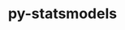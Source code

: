 ---
title: "py-statsmodels"
layout: cache
categories: [package, develop-2024-03-24]
meta: {"versions": ["0.14.0"], "compilers": ["gcc@=11.4.0", "gcc@=9.4.0", "oneapi@=2024.0.0"], "oss": ["ubuntu20.04", "ubuntu22.04"], "platforms": ["linux"], "targets": ["neoverse_v1", "neoverse_v2", "ppc64le", "x86_64_v3"], "stacks": ["e4s", "e4s-neoverse-v2", "e4s-neoverse_v1", "e4s-oneapi", "e4s-power", "root"], "num_specs": 5, "num_specs_by_stack": {"e4s-power": 1, "root": 5, "e4s-neoverse_v1": 1, "e4s-neoverse-v2": 1, "e4s": 1, "e4s-oneapi": 1}}
spec_details: [{"hash": "xgxixyubwntnpfkuxkfyhwsebujy2ave", "compiler": "gcc@=9.4.0", "versions": ["0.14.0"], "os": "ubuntu20.04", "platform": "linux", "target": "ppc64le", "variants": ["build_system=python_pip"], "stacks": ["e4s-power", "root"], "size": "-", "tarball": "https://binaries.spack.io/releases/develop-2024-03-24/build_cache/linux-ubuntu20.04-ppc64le/gcc-9.4.0/py-statsmodels-0.14.0/linux-ubuntu20.04-ppc64le-gcc-9.4.0-py-statsmodels-0.14.0-xgxixyubwntnpfkuxkfyhwsebujy2ave.spack"}, {"hash": "ed4qr5znaf66jgliav5hh45467mnp4ug", "compiler": "gcc@=11.4.0", "versions": ["0.14.0"], "os": "ubuntu22.04", "platform": "linux", "target": "neoverse_v1", "variants": ["build_system=python_pip"], "stacks": ["root", "e4s-neoverse_v1"], "size": "-", "tarball": "https://binaries.spack.io/releases/develop-2024-03-24/build_cache/linux-ubuntu22.04-neoverse_v1/gcc-11.4.0/py-statsmodels-0.14.0/linux-ubuntu22.04-neoverse_v1-gcc-11.4.0-py-statsmodels-0.14.0-ed4qr5znaf66jgliav5hh45467mnp4ug.spack"}, {"hash": "way3vko635prpk3noa6jcgol5pamfhe4", "compiler": "gcc@=11.4.0", "versions": ["0.14.0"], "os": "ubuntu22.04", "platform": "linux", "target": "neoverse_v2", "variants": ["build_system=python_pip"], "stacks": ["root", "e4s-neoverse-v2"], "size": "-", "tarball": "https://binaries.spack.io/releases/develop-2024-03-24/build_cache/linux-ubuntu22.04-neoverse_v2/gcc-11.4.0/py-statsmodels-0.14.0/linux-ubuntu22.04-neoverse_v2-gcc-11.4.0-py-statsmodels-0.14.0-way3vko635prpk3noa6jcgol5pamfhe4.spack"}, {"hash": "rrzudpyyecnib2m6ryomymihwzkgbfrn", "compiler": "gcc@=11.4.0", "versions": ["0.14.0"], "os": "ubuntu22.04", "platform": "linux", "target": "x86_64_v3", "variants": ["build_system=python_pip"], "stacks": ["e4s", "root"], "size": "-", "tarball": "https://binaries.spack.io/releases/develop-2024-03-24/build_cache/linux-ubuntu22.04-x86_64_v3/gcc-11.4.0/py-statsmodels-0.14.0/linux-ubuntu22.04-x86_64_v3-gcc-11.4.0-py-statsmodels-0.14.0-rrzudpyyecnib2m6ryomymihwzkgbfrn.spack"}, {"hash": "zokpzwc6sglrjskv7s6qgovjlh4iador", "compiler": "oneapi@=2024.0.0", "versions": ["0.14.0"], "os": "ubuntu22.04", "platform": "linux", "target": "x86_64_v3", "variants": ["build_system=python_pip"], "stacks": ["root", "e4s-oneapi"], "size": "-", "tarball": "https://binaries.spack.io/releases/develop-2024-03-24/build_cache/linux-ubuntu22.04-x86_64_v3/oneapi-2024.0.0/py-statsmodels-0.14.0/linux-ubuntu22.04-x86_64_v3-oneapi-2024.0.0-py-statsmodels-0.14.0-zokpzwc6sglrjskv7s6qgovjlh4iador.spack"}]
---